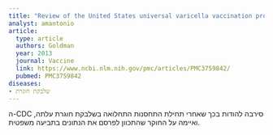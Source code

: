 ```yaml
---
title: "Review of the United States universal varicella vaccination program: Herpes zoster incidence rates, cost-effectiveness, and vaccine efficacy based primarily on the Antelope Valley Varicella Active Surveillance Project data"
analyst: amantonio
article:
  type: article
  authors: Goldman
  year: 2013
  journal: Vaccine
  link: https://www.ncbi.nlm.nih.gov/pmc/articles/PMC3759842/
  pubmed: PMC3759842
diseases:
- שלבקת חוגרת
---
```


ה-CDC סירבה להודות בכך שאחרי תחילת התחסנות התחלואה בשלבקת חוגרת עלתה, ואיימה על החוקר שהתכוון לפרסם את הנתונים בתביעה משפטית.
